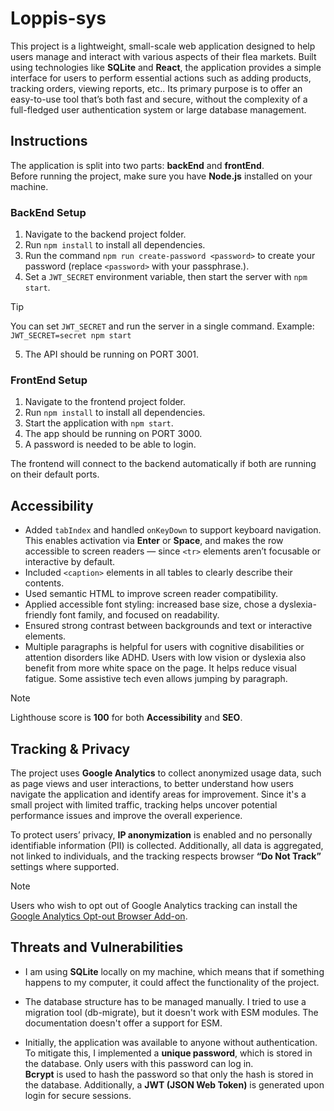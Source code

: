 # Loppis-sys
This project is a lightweight, small-scale web application designed to help users manage and interact with various aspects of their flea markets. Built using technologies like **SQLite** and **React**, the application provides a simple interface for users to perform essential actions such as adding products, tracking orders, viewing reports, etc.. 
Its primary purpose is to offer an easy-to-use tool that’s both fast and secure, without the complexity of a full-fledged user authentication system or large database management.

## Instructions

The application is split into two parts: **backEnd** and **frontEnd**.  
Before running the project, make sure you have **Node.js** installed on your machine.

### BackEnd Setup

1. Navigate to the backend project folder.
2. Run `npm install` to install all dependencies.
3. Run the command `npm run create-password <password>` to create your password (replace `<password>` with your passphrase.).
4. Set a `JWT_SECRET` environment variable, then start the server with `npm start`.
> [!TIP] 
> You can set `JWT_SECRET` and run the server in a single command.
> Example: `JWT_SECRET=secret npm start`
5. The API should be running on PORT 3001.

### FrontEnd Setup

1. Navigate to the frontend project folder.
2. Run `npm install` to install all dependencies.
3. Start the application with `npm start`.
4. The app should be running on PORT 3000.
5. A password is needed to be able to login.

The frontend will connect to the backend automatically if both are running on their default ports.

## Accessibility

- Added `tabIndex` and handled `onKeyDown` to support keyboard navigation. This enables activation via **Enter** or **Space**, and makes the row accessible to screen readers — since `<tr>` elements aren’t focusable or interactive by default.
- Included `<caption>` elements in all tables to clearly describe their contents.  
- Used semantic HTML to improve screen reader compatibility.  
- Applied accessible font styling: increased base size, chose a dyslexia-friendly font family, and focused on readability.  
- Ensured strong contrast between backgrounds and text or interactive elements.
- Multiple paragraphs is helpful for users with cognitive disabilities or attention disorders like ADHD. Users with low vision or dyslexia also benefit from more white space on the page. It helps reduce visual fatigue. Some assistive tech even allows jumping by paragraph.

> [!NOTE]
> Lighthouse score is **100** for both **Accessibility** and **SEO**.

## Tracking & Privacy

The project uses **Google Analytics** to collect anonymized usage data, such as page views and user interactions, to better understand how users navigate the application and identify areas for improvement.
Since it's a small project with limited traffic, tracking helps uncover potential performance issues and improve the overall experience.

To protect users’ privacy, **IP anonymization** is enabled and no personally identifiable information (PII) is collected. Additionally, all data is aggregated, not linked to individuals, and the tracking respects browser **“Do Not Track”** settings where supported.

> [!NOTE]
> Users who wish to opt out of Google Analytics tracking can install the [Google Analytics Opt-out Browser Add-on](https://tools.google.com/dlpage/gaoptout).

## Threats and Vulnerabilities

- I am using **SQLite** locally on my machine, which means that if something happens to my computer, it could affect the functionality of the project.

- The database structure has to be managed manually. I tried to use a migration tool (db-migrate), but it doesn't work with ESM modules. The documentation doesn't offer a support for ESM.

- Initially, the application was available to anyone without authentication. To mitigate this, I implemented a **unique password**, which is stored in the database. Only users with this password can log in.  
  **Bcrypt** is used to hash the password so that only the hash is stored in the database. Additionally, a **JWT (JSON Web Token)** is generated upon login for secure sessions.





